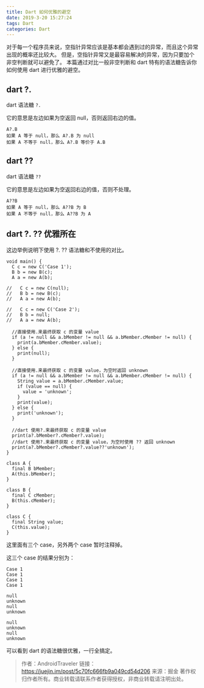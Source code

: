 ```yaml
---
title: Dart 如何优雅的避空
date: 2019-3-20 15:27:24
tags: Dart
categories: Dart
---
```


对于每一个程序员来说，空指针异常应该是基本都会遇到过的异常，而且这个异常出现的概率还比较大。
但是，空指针异常又是最容易解决的异常，因为只要加个非空判断就可以避免了。
本篇通过对比一般非空判断和 dart 特有的语法糖告诉你如何使用 dart 进行优雅的避空。

## dart ?.
dart 语法糖 `?.`

它的意思是左边如果为空返回 null，否则返回右边的值。
```
A?.B
如果 A 等于 null，那么 A?.B 为 null
如果 A 不等于 null，那么 A?.B 等价于 A.B
```

## dart ??
dart 语法糖 `??`

它的意思是左边如果为空返回右边的值，否则不处理。
```
A??B
如果 A 等于 null，那么 A??B 为 B
如果 A 不等于 null，那么 A??B 为 A
```

## dart ?. ?? 优雅所在
这边举例说明下使用 ?. ?? 语法糖和不使用的对比。
```
void main() {
  C c = new C('Case 1');
  B b = new B(c);
  A a = new A(b);
  
//   C c = new C(null);
//   B b = new B(c);
//   A a = new A(b);
  
//   C c = new C('Case 2');
//   B b = null;
//   A a = new A(b);
  
  //直接使用.来最终获取 c 的变量 value
  if (a != null && a.bMember != null && a.bMember.cMember != null) {
    print(a.bMember.cMember.value);
  } else {
    print(null);
  }
  
  //直接使用.来最终获取 c 的变量 value，为空时返回 unknown
  if (a != null && a.bMember != null && a.bMember.cMember != null) {
    String value = a.bMember.cMember.value;
    if (value == null) {
      value = 'unknown';
    }
    print(value);
  } else {
    print('unknown');
  }
  
  //dart 使用?.来最终获取 c 的变量 value
  print(a?.bMember?.cMember?.value);
  //dart 使用?.来最终获取 c 的变量 value，为空时使用 ?? 返回 unknown
  print(a?.bMember?.cMember?.value??'unknown');
}

class A {
  final B bMember;
  A(this.bMember);
}

class B {
  final C cMember;
  B(this.cMember);
}

class C {
  final String value;
  C(this.value);
}
```
这里面有三个 case，另外两个 case 暂时注释掉。

这三个 case 的结果分别为：
```
Case 1
Case 1
Case 1
Case 1
```

```
null
unknown
null
unknown
```

```
null
unknown
null
unknown
```
可以看到 dart 的语法糖很优雅，一行全搞定。


>作者：AndroidTraveler
链接：https://juejin.im/post/5c70fc666fb9a049cd54d206
来源：掘金
著作权归作者所有。商业转载请联系作者获得授权，非商业转载请注明出处。